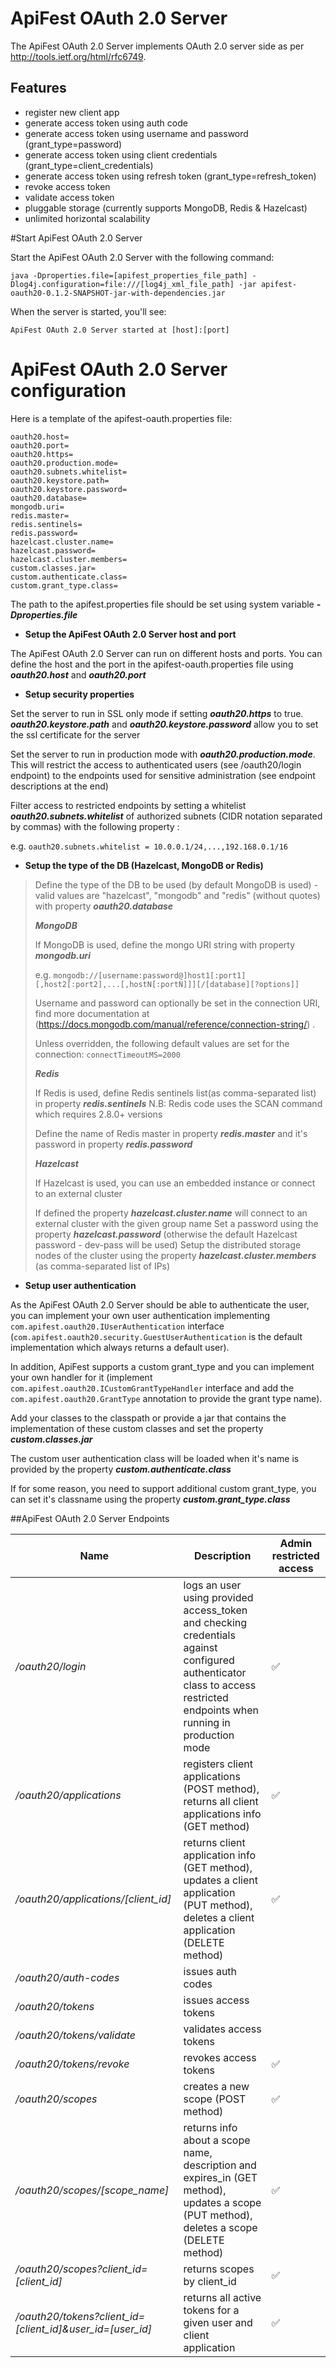# ApiFest OAuth 2.0 Server
The ApiFest OAuth 2.0 Server implements OAuth 2.0 server side as per http://tools.ietf.org/html/rfc6749.

## Features
- register new client app
- generate access token using auth code
- generate access token using username and password (grant_type=password)
- generate access token using client credentials (grant_type=client_credentials)
- generate access token using refresh token (grant_type=refresh_token)
- revoke access token
- validate access token
- pluggable storage (currently supports MongoDB, Redis & Hazelcast)
- unlimited horizontal scalability


#Start ApiFest OAuth 2.0 Server

Start the ApiFest OAuth 2.0 Server with the following command:

```
java -Dproperties.file=[apifest_properties_file_path] -Dlog4j.configuration=file:///[log4j_xml_file_path] -jar apifest-oauth20-0.1.2-SNAPSHOT-jar-with-dependencies.jar
```

When the server is started, you'll see:
```
ApiFest OAuth 2.0 Server started at [host]:[port]
```

# ApiFest OAuth 2.0 Server configuration

Here is a template of the apifest-oauth.properties file:
```
oauth20.host=  
oauth20.port=  
oauth20.https=  
oauth20.production.mode=  
oauth20.subnets.whitelist=  
oauth20.keystore.path=  
oauth20.keystore.password=  
oauth20.database=  
mongodb.uri=
redis.master=
redis.sentinels=
redis.password=
hazelcast.cluster.name=  
hazelcast.password=  
hazelcast.cluster.members=  
custom.classes.jar=  
custom.authenticate.class=
custom.grant_type.class=
```

The path to the apifest.properties file should be set using system variable ***-Dproperties.file***  

* **Setup the ApiFest OAuth 2.0 Server host and port**

The ApiFest OAuth 2.0 Server can run on different hosts and ports.
You can define the host and the port in the apifest-oauth.properties file using ***oauth20.host*** and ***oauth20.port***

* **Setup security properties**

Set the server to run in SSL only mode if setting ***oauth20.https*** to true. ***oauth20.keystore.path*** and ***oauth20.keystore.password*** allow you to set the ssl certificate for the server

Set the server to run in production mode with ***oauth20.production.mode***. This will restrict the access to authenticated users (see /oauth20/login endpoint) to the endpoints used for sensitive administration (see endpoint descriptions at the end)

Filter access to restricted endpoints by setting a whitelist ***oauth20.subnets.whitelist*** of authorized subnets (CIDR notation separated by commas) with the following property :

e.g. ```oauth20.subnets.whitelist = 10.0.0.1/24,...,192.168.0.1/16```

* **Setup the type of the DB (Hazelcast, MongoDB or Redis)**
>
>Define the type of the DB to be used (by default MongoDB is used) - valid values are "hazelcast", "mongodb" and "redis" (without quotes) with property ***oauth20.database***
>
> ***MongoDB***
>
>If MongoDB is used, define the mongo URI string with property ***mongodb.uri***
>
>e.g. ```mongodb://[username:password@]host1[:port1][,host2[:port2],...[,hostN[:portN]]][/[database][?options]]```
>
>Username and password can optionally be set in the connection URI, find more documentation at (https://docs.mongodb.com/manual/reference/connection-string/) .
>
>Unless overridden, the following default values are set for the connection: ```connectTimeoutMS=2000```  
>
> ***Redis***
>
>If Redis is used, define Redis sentinels list(as comma-separated list) in property ***redis.sentinels***
>N.B: Redis code uses the SCAN command which requires 2.8.0+ versions
>
>Define the name of Redis master in property ***redis.master*** and it's password in property ***redis.password***
>
> ***Hazelcast***
>
> If Hazelcast is used, you can use an embedded instance or connect to an external cluster
>
> If defined the property ***hazelcast.cluster.name*** will connect to an external cluster with the given group name
> Set a password using the property ***hazelcast.password*** (otherwise the default Hazelcast password - dev-pass will be used)
> Setup the distributed storage nodes of the cluster using the property ***hazelcast.cluster.members*** (as comma-separated list of IPs)

* **Setup user authentication**

As the ApiFest OAuth 2.0 Server should be able to authenticate the user, you can implement your own user authentication implementing ```com.apifest.oauth20.IUserAuthentication``` interface (```com.apifest.oauth20.security.GuestUserAuthentication``` is the default implementation which always returns a default user).

In addition, ApiFest supports a custom grant_type and you can implement your own handler for it (implement ```com.apifest.oauth20.ICustomGrantTypeHandler``` interface and add the ```com.apifest.oauth20.GrantType``` annotation to provide the grant type name).

Add your classes to the classpath or provide a jar that contains the implementation of these custom classes and set the property ***custom.classes.jar***

The custom user authentication class will be loaded when it's name is provided by the property ***custom.authenticate.class***

If for some reason, you need to support additional custom grant_type, you can set it's classname using the property ***custom.grant_type.class***

##ApiFest OAuth 2.0 Server Endpoints

| Name | Description | Admin restricted access |
|--- | --- | --- |
| */oauth20/login* | logs an user using provided access_token and checking credentials against configured authenticator class to access restricted endpoints when running in production mode | :white_check_mark: |
| */oauth20/applications* | registers client applications (POST method), returns all client applications info (GET method) | :white_check_mark: |
| */oauth20/applications/[client_id]* | returns client application info (GET method), updates a client application (PUT method), deletes a client application (DELETE method) | :white_check_mark: |
| */oauth20/auth-codes* | issues auth codes |  |
| */oauth20/tokens* | issues access tokens |  |
| */oauth20/tokens/validate* | validates access tokens |  |
| */oauth20/tokens/revoke* | revokes access tokens | :white_check_mark: |
| */oauth20/scopes* | creates a new scope (POST method) | :white_check_mark: |
| */oauth20/scopes/[scope_name]* | returns info about a scope name, description and expires_in (GET method), updates a scope (PUT method), deletes a scope (DELETE method) | :white_check_mark: |
| */oauth20/scopes?client_id=[client_id]* | returns scopes by client_id | :white_check_mark: |
| */oauth20/tokens?client_id=[client_id]&user_id=[user_id]* | returns all active tokens for a given user and client application | :white_check_mark: |
